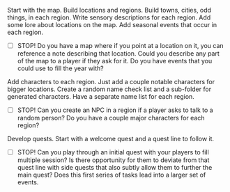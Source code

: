 Start with the map.
Build locations and regions.
Build towns, cities, odd things, in each region.
Write sensory descriptions for each region.
Add some lore about locations on the map.
Add seasonal events that occur in each region.
- [ ] STOP! Do you have a map where if you point at a location on it, you can reference a note describing that location. Could you describe any part of the map to a player if they ask for it. Do you have events that you could use to fill the year with?

Add characters to each region.
Just add a couple notable characters for bigger locations.
Create a random name check list and a sub-folder for generated characters.
Have a separate name list for each region.
- [ ] STOP! Can you create an NPC in a region if a player asks to talk to a random person? Do you have a couple major characters for each region?

Develop quests.
Start with a welcome quest and a quest line to follow it.
- [ ] STOP! Can you play through an initial quest with your players to fill multiple session? Is there opportunity for them to deviate from that quest line with side quests that also subtly allow them to further the main quest? Does this first series of tasks lead into a larger set of events. 